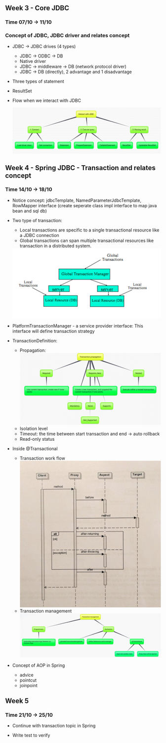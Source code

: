 ## Week 3 - Core JDBC

### Time 07/10 -> 11/10

### Concept of JDBC, JDBC driver and relates concept

+ JDBC -> JDBC drives (4 types)

    + JDBC -> ODBC -> DB
    + Native driver
    + JDBC -> middleware -> DB (network protocol driver)
    + JDBC -> DB (directly), 2 advantage and 1 disadvantage

+ Three types of statement

+ ResultSet

+ Flow when we interact with JDBC
  <div align="center">
    <img src="media/interact-jdbc.png" />
  </div>

## Week 4 - Spring JDBC - Transaction and relates concept

### Time 14/10 -> 18/10 

+ Notice concept: jdbcTemplate, NamedParameterJdbcTemplate, RowMapper interface (create seperate class impl interface to map java bean and sql db) 
+ Two type of transaction:
  + Local transactions are specific to a single transactional resource like a JDBC connection
  + Global transactions can span multiple transactional resources like transaction in a distributed system.
  <div align="center">
    <img src="media/tx_type.png" />
  </div>

+ PlatformTransactionManager - a service provider interface: This interface will define transaction strategy

+ TransactionDefinition:
  + Propagation:
        <div align="center">
            <img src="media/tx-propagation.png" />
        </div>
  + Isolation level
  + Timeout: the time between start transaction and end -> auto rollback
  + Read-only status 

+ Inside @Transactional
  + Transaction work flow
    <div align="center">
        <img src="media/tx-workflow.jpg" />
    </div>
  + Transaction management
    <div align="center">
        <img src="media/tx-manage.png" />
    </div>

+ Concept of AOP in Spring
  + advice
  + pointcut
  + joinpoint

## Week 5

### Time 21/10 -> 25/10

+ Continue with transaction topic in Spring

+ Write test to verify